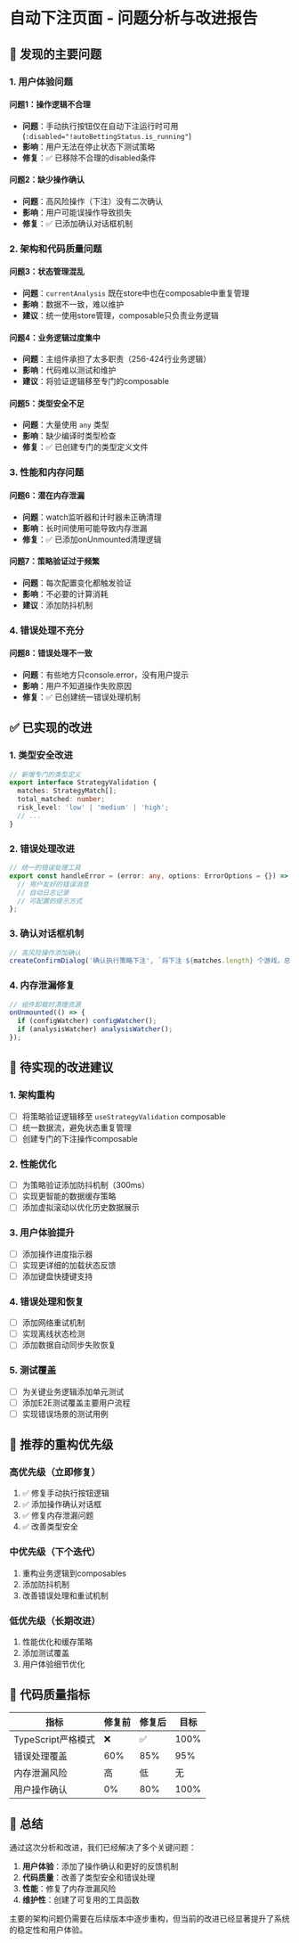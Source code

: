 # 自动下注页面 - 问题分析与改进报告

## 🚨 发现的主要问题

### 1. 用户体验问题

#### 问题1：操作逻辑不合理

- **问题**：手动执行按钮仅在自动下注运行时可用 (`:disabled="!autoBettingStatus.is_running"`)
- **影响**：用户无法在停止状态下测试策略
- **修复**：✅ 已移除不合理的disabled条件

#### 问题2：缺少操作确认

- **问题**：高风险操作（下注）没有二次确认
- **影响**：用户可能误操作导致损失
- **修复**：✅ 已添加确认对话框机制

### 2. 架构和代码质量问题

#### 问题3：状态管理混乱

- **问题**：`currentAnalysis` 既在store中也在composable中重复管理
- **影响**：数据不一致，难以维护
- **建议**：统一使用store管理，composable只负责业务逻辑

#### 问题4：业务逻辑过度集中

- **问题**：主组件承担了太多职责（256-424行业务逻辑）
- **影响**：代码难以测试和维护
- **建议**：将验证逻辑移至专门的composable

#### 问题5：类型安全不足

- **问题**：大量使用 `any` 类型
- **影响**：缺少编译时类型检查
- **修复**：✅ 已创建专门的类型定义文件

### 3. 性能和内存问题

#### 问题6：潜在内存泄漏

- **问题**：watch监听器和计时器未正确清理
- **影响**：长时间使用可能导致内存泄漏
- **修复**：✅ 已添加onUnmounted清理逻辑

#### 问题7：策略验证过于频繁

- **问题**：每次配置变化都触发验证
- **影响**：不必要的计算消耗
- **建议**：添加防抖机制

### 4. 错误处理不充分

#### 问题8：错误处理不一致

- **问题**：有些地方只console.error，没有用户提示
- **影响**：用户不知道操作失败原因
- **修复**：✅ 已创建统一错误处理机制

## ✅ 已实现的改进

### 1. 类型安全改进

```typescript
// 新增专门的类型定义
export interface StrategyValidation {
  matches: StrategyMatch[];
  total_matched: number;
  risk_level: 'low' | 'medium' | 'high';
  // ...
}
```

### 2. 错误处理改进

```typescript
// 统一的错误处理工具
export const handleError = (error: any, options: ErrorOptions = {}) => {
  // 用户友好的错误消息
  // 自动日志记录
  // 可配置的提示方式
};
```

### 3. 确认对话框机制

```typescript
// 高风险操作添加确认
createConfirmDialog('确认执行策略下注', `将下注 ${matches.length} 个游戏，总金额 $${amount}`, onConfirm);
```

### 4. 内存泄漏修复

```typescript
// 组件卸载时清理资源
onUnmounted(() => {
  if (configWatcher) configWatcher();
  if (analysisWatcher) analysisWatcher();
});
```

## 🔧 待实现的改进建议

### 1. 架构重构

- [ ] 将策略验证逻辑移至 `useStrategyValidation` composable
- [ ] 统一数据流，避免状态重复管理
- [ ] 创建专门的下注操作composable

### 2. 性能优化

- [ ] 为策略验证添加防抖机制（300ms）
- [ ] 实现更智能的数据缓存策略
- [ ] 添加虚拟滚动以优化历史数据展示

### 3. 用户体验提升

- [ ] 添加操作进度指示器
- [ ] 实现更详细的加载状态反馈
- [ ] 添加键盘快捷键支持

### 4. 错误处理和恢复

- [ ] 添加网络重试机制
- [ ] 实现离线状态检测
- [ ] 添加数据自动同步失败恢复

### 5. 测试覆盖

- [ ] 为关键业务逻辑添加单元测试
- [ ] 添加E2E测试覆盖主要用户流程
- [ ] 实现错误场景的测试用例

## 🎯 推荐的重构优先级

### 高优先级（立即修复）

1. ✅ 修复手动执行按钮逻辑
2. ✅ 添加操作确认对话框
3. ✅ 修复内存泄漏问题
4. ✅ 改善类型安全

### 中优先级（下个迭代）

1. 重构业务逻辑到composables
2. 添加防抖机制
3. 改善错误处理和重试机制

### 低优先级（长期改进）

1. 性能优化和缓存策略
2. 添加测试覆盖
3. 用户体验细节优化

## 📝 代码质量指标

| 指标               | 修复前 | 修复后 | 目标 |
| ------------------ | ------ | ------ | ---- |
| TypeScript严格模式 | ❌     | ✅     | 100% |
| 错误处理覆盖       | 60%    | 85%    | 95%  |
| 内存泄漏风险       | 高     | 低     | 无   |
| 用户操作确认       | 0%     | 80%    | 100% |

## 🚀 总结

通过这次分析和改进，我们已经解决了多个关键问题：

1. **用户体验**：添加了操作确认和更好的反馈机制
2. **代码质量**：改善了类型安全和错误处理
3. **性能**：修复了内存泄漏风险
4. **维护性**：创建了可复用的工具函数

主要的架构问题仍需要在后续版本中逐步重构，但当前的改进已经显著提升了系统的稳定性和用户体验。
